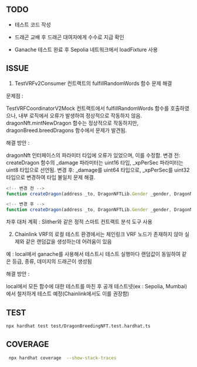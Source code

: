 ## TODO

- 테스트 코드 작성

- 드래곤 교배 후 드래곤 대여자에게 수수료 지급 확인

- Ganache 테스트 완료 후 Sepolia 네트워크에서 loadFixture 사용

## ISSUE

1. TestVRFv2Consumer 컨트랙트의 fulfillRandomWords 함수 문제 해결

문제점 :

TestVRFCoordinatorV2Mock 컨트랙트에서 fulfillRandomWords 함수를 호출하였으나, 내부 로직에서 오류가 발생하여 정상적으로 작동하지 않음. dragonNft.mintNewDragon 함수는 정상적으로 작동하지만, dragonBreed.breedDragons 함수에서 문제가 발견됨.

해결 방안 :

dragonNft 인터페이스의 파라미터 타입에 오류가 있었으며, 이를 수정함.
변경 전: createDragon 함수의 \_damage 파라미터는 uint16 타입, \_xpPerSec 파라미터는 uint8 타입으로 선언됨.
변경 후: \_damage를 uint64 타입으로, \_xpPerSec를 uint32 타입으로 변경하여 타입 불일치 문제 해결.

```typescript
<!-- 변경 전 -->
function createDragon(address _to, DragonNFTLib.Gender _gender, DragonNFTLib.Rarity _rarity, DragonNFTLib.Species _specie, uint16 _damage, uint8 _xpPerSec) external returns(uint256 tokenId);

<!-- 변경 후 -->
function createDragon(address _to, DragonNFTLib.Gender _gender, DragonNFTLib.Rarity _rarity, DragonNFTLib.Species _specie, uint64 _damage, uint32 _xpPerSec) external returns(uint256 tokenId);
```

차후 대처 계획 :
Slither와 같은 정적 스마트 컨트랙트 분석 도구 사용

2. Chainlink VRF의 로컬 테스트 환경에서는 체인링크 VRF 노드가 존재하지 않아 실제와 같은 랜덤값을 생성하는데 어려움이 있음

예 : local에서 ganache를 사용해서 테스트시 테스트 실행마다 랜덤값이 동일하여 같은 등급, 종류, 데미지의 드래곤이 생성됨

해결 방안 :

local에서 모든 함수에 대한 테스트를 마친 후 공개 테스트넷(ex : Sepolia, Mumbai)에서 철저하게 테스트 예정(Chainlink에서도 이를 권장함)

## TEST

```bash
npx hardhat test test/DragonBreedingNFT.test.hardhat.ts
```

## COVERAGE

```bash
 npx hardhat coverage  --show-stack-traces
```
